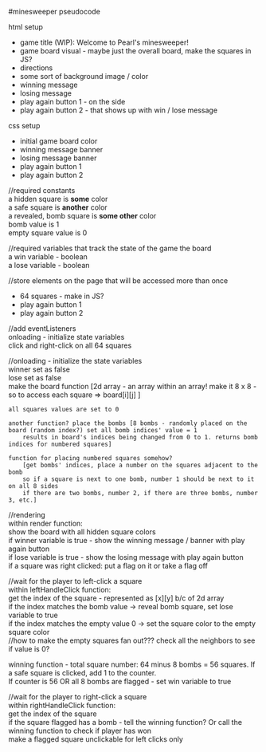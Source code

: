 #minesweeper pseudocode

html setup
- game title (WIP): Welcome to Pearl's minesweeper!
- game board visual - maybe just the overall board, make the squares in JS?
- directions
- some sort of background image / color 
- winning message
- losing message
- play again button 1 - on the side
- play again button 2 - that shows up with win / lose message

css setup
- initial game board color
- winning message banner
- losing message banner
- play again button 1
- play again button 2

//required constants  
a hidden square is __some__ color  
a safe square is __another__ color  
a revealed, bomb square is **some other** color  
bomb value is 1  
empty square value is 0  

//required variables that track the state of the game
the board   
a win variable - boolean  
a lose variable - boolean  

//store elements on the page that will be accessed more than once  
- 64 squares - make in JS?
- play again button 1
- play again button 2
    
//add eventListeners  
onloading - initialize state variables  
click and right-click on all 64 squares   
    

//onloading - initialize the state variables  
winner set as false  
lose set as false  
make the board function [2d array - an array within an array! make it 8 x 8 - so to access each square => board[i][j] ]  
      
    all squares values are set to 0  
      
    another function? place the bombs [8 bombs - randomly placed on the board (random index?) set all bomb indices' value = 1  
        results in board's indices being changed from 0 to 1. returns bomb indices for numbered squares]
      
    function for placing numbered squares somehow?  
        [get bombs' indices, place a number on the squares adjacent to the bomb  
        so if a square is next to one bomb, number 1 should be next to it on all 8 sides  
        if there are two bombs, number 2, if there are three bombs, number 3, etc.]  

//rendering  
within render function:  
show the board with all hidden square colors  
if winner variable is true - show the winning message / banner with play again button  
if lose variable is true - show the losing message with play again button  
if a square was right clicked: put a flag on it or take a flag off 

//wait for the player to left-click a square  
within leftHandleClick function:  
get the index of the square - represented as [x][y] b/c of 2d array  
if the index matches the bomb value -> reveal bomb square, set lose variable to true  
if the index matches the empty value 0 -> set the square color to the empty square color  
//how to make the empty squares fan out??? check all the neighbors to see if value is 0?
    
winning function - total square number: 64 minus 8 bombs = 56 squares. 
If a safe square is clicked, add 1 to the counter.  
If counter is 56 OR all 8 bombs are flagged - set win variable to true  

//wait for the player to right-click a square  
within rightHandleClick function:  
get the index of the square  
if the square flagged has a bomb - tell the winning function? Or call the winning function to check if player has won  
make a flagged square unclickable for left clicks only   
  



